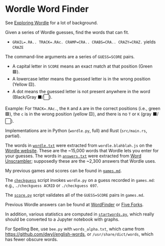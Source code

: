 # Wordle Word Finder

See [Exploring Wordle](https://www.georgevreilly.com/2023/09/26/ExploringWordle.html)
for a lot of background.

Given a series of Wordle guesses, find the words that can fit.

* `GRAIL=.RA.. TRACK=.RAc. CRAMP=CRA.. CRABS=CRA.. CRAZY=CRAZ.` yields `CRAZE`

The command-line arguments are a series of `GUESS=SCORE` pairs.

* A capital letter in `SCORE` means an exact match at that position (Green 🟩).
* A lowercase letter means the guessed letter is in the wrong position (Yellow 🟨).
* A dot means the guessed letter is not present anywhere in the word (Black/Gray ⬛/⬜).

Example: For `TRACK=.RAc.`,
the `R` and `A` are in the correct positions (i.e., green 🟩),
the `c` is in the wrong position (yellow 🟨),
and there is no `T` or `K` (gray ⬛/⬜).

Implementations are in Python (`wordle.py`, full)
and Rust (`src/main.rs`, partial).

The words in [`wordle.txt`](./wordle.txt) were extracted from `wordle.blahblah.js`
on the [Wordle website](https://www.nytimes.com/games/wordle/index.html).
These are the ~15,000 words that Wordle lets you enter for your guesses.
The words in [`answers.txt`](./answers.txt) were extracted from
[Word Unscrambler](https://www.wordunscrambler.net/word-list/wordle-word-list);
supposedly these are the ~2,300 answers that Wordle uses.

My previous games and scores can be found in [`games.md`](./games.md).

The [`checkguess`](./checkguess) script invokes `wordle.py`
on a guess recorded in `games.md`:
e.g., `./checkguess ACRID` or `./checkguess 697`.

The [`score.py`](./score.py) script validates
all of the `GUESS=SCORE` pairs in `games.md`.

Previous Wordle answers can be found at
[WordFinder](https://wordfinder.yourdictionary.com/wordle/answers/)
or [Five Forks](https://www.fiveforks.com/wordle/).

In addition, various statistics are computed in [`startwords.py`](./startwords.py),
which really should be converted to a Jupyter notebook with graphs.

For Spelling Bee, use `bee.py` with `words_alpha.txt`,
which came from <https://github.com/dwyl/english-words>,
or `/usr/share/dict/words`, which has fewer obscure words.
